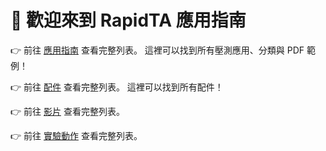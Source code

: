 <PasswordProtection>

# 🚀 歡迎來到 RapidTA 應用指南

👉 前往 [應用指南](/zh/guide/applications) 查看完整列表。
這裡可以找到所有壓測應用、分類與 PDF 範例！

👉 前往 [配件](/zh/accessories) 查看完整列表。
這裡可以找到所有配件！

👉 前往 [影片](/zh/video) 查看完整列表。

👉 前往 [實驗動作](/zh/typeofaction) 查看完整列表。
</PasswordProtection>